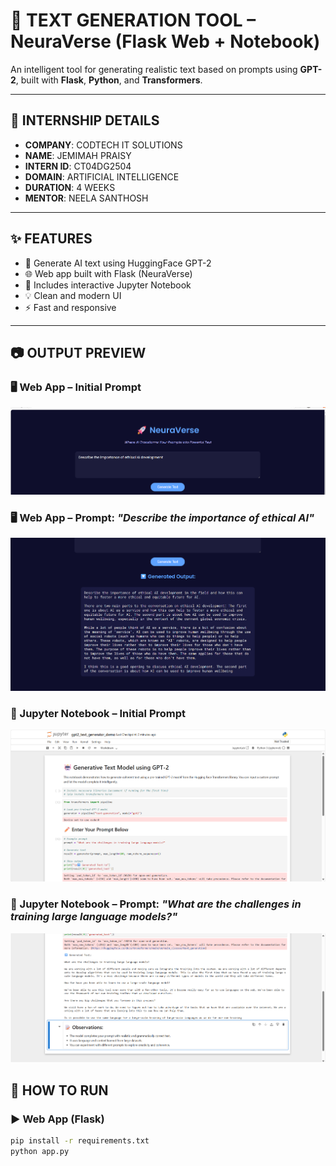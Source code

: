 # 🧠 TEXT GENERATION TOOL – NeuraVerse (Flask Web + Notebook)

An intelligent tool for generating realistic text based on prompts using **GPT-2**, built with **Flask**, **Python**, and **Transformers**.

---

## 🏢 INTERNSHIP DETAILS

- **COMPANY**: CODTECH IT SOLUTIONS  
- **NAME**: JEMIMAH PRAISY  
- **INTERN ID**: CT04DG2504  
- **DOMAIN**: ARTIFICIAL INTELLIGENCE  
- **DURATION**: 4 WEEKS  
- **MENTOR**: NEELA SANTHOSH  

---

## ✨ FEATURES

- 🧠 Generate AI text using HuggingFace GPT-2
- 🌐 Web app built with Flask (NeuraVerse)
- 📓 Includes interactive Jupyter Notebook
- 💡 Clean and modern UI
- ⚡ Fast and responsive

---

## 📷 OUTPUT PREVIEW

### 🖥️ Web App – Initial Prompt
![Web Output](static/output_web.png)

### 🖥️ Web App – Prompt: *"Describe the importance of ethical AI"*
![Output 3](static/output_3.png)

### 📓 Jupyter Notebook – Initial Prompt
![Notebook Output](static/output_notebook.png)

### 📓 Jupyter Notebook – Prompt: *"What are the challenges in training large language models?"*
![Output 4](static/output_4.png)


## 🚀 HOW TO RUN

### ▶️ Web App (Flask)

```bash
pip install -r requirements.txt
python app.py
